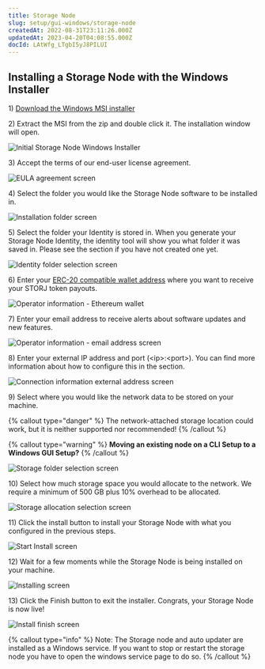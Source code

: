 ```yaml
---
title: Storage Node
slug: setup/gui-windows/storage-node
createdAt: 2022-08-31T23:11:26.000Z
updatedAt: 2023-04-20T04:08:55.000Z
docId: LAtWfg_LTgbI5yJ8PILUI
---
```


## Installing a Storage Node with the Windows Installer

1\) [Download the Windows MSI installer](https://github.com/storj/storj/releases/latest/download/storagenode_windows_amd64.msi.zip)

2\) Extract the MSI from the zip and double click it. The installation window will open.&#x20;

![Initial Storage Node Windows Installer](https://archbee-image-uploads.s3.amazonaws.com/kv3plx2xmXcUGcVl4Lttj/4NFWY9VWzCdRltHBoU8px_pasted-image-0.png)

3\) Accept the terms of our end-user license agreement.&#x20;

![EULA agreement screen](https://archbee-image-uploads.s3.amazonaws.com/kv3plx2xmXcUGcVl4Lttj/6VUhKAYMC7D58hliKFMEA_pasted-image-0.png)

4\) Select the folder you would like the Storage Node software to be installed in.

![Installation folder screen](https://archbee-image-uploads.s3.amazonaws.com/kv3plx2xmXcUGcVl4Lttj/JHl6cIzjMQRn8-hISrONa_pasted-image-0.png)

5\) Select the folder your Identity is stored in. When you generate your Storage Node Identity, the identity tool will show you what folder it was saved in. Please see the [](docId\:aT6VAB297OWLd4vqeXxf5) section if you have not created one yet.&#x20;

![Identity folder selection screen](https://archbee-image-uploads.s3.amazonaws.com/kv3plx2xmXcUGcVl4Lttj/LL0TW17fdolT5vFvZa0OX_pasted-image-0.png)

6\) Enter your [ERC-20 compatible wallet address](https://support.storj.io/hc/en-us/articles/360026611692-How-do-I-hold-STORJ-What-is-a-valid-address-or-compatible-wallet-) where you want to receive your STORJ token payouts.

![Operator information - Ethereum wallet](https://archbee-image-uploads.s3.amazonaws.com/kv3plx2xmXcUGcVl4Lttj/85j1PrZepUeQGCYMGFKJw_pasted-image-0.png)

7\) Enter your email address to receive alerts about software updates and new features.&#x20;

![Operator information - email address screen](https://archbee-image-uploads.s3.amazonaws.com/kv3plx2xmXcUGcVl4Lttj/0rIVxCc7BpUKcgcHjjtcc_pasted-image-0.png)

8\) Enter your external IP address and port (\<ip>:\<port>). You can find more information about how to configure this in the [](docId\:y0jltT-HzKPmDefi532sd) section.&#x20;

![Connection information external address screen](https://archbee-image-uploads.s3.amazonaws.com/kv3plx2xmXcUGcVl4Lttj/y3A1AmFxJJqUpZOzSdm1J_pasted-image-0.png)

9\) Select where you would like the network data to be stored on your machine.



{% callout type="danger"  %} 
The network-attached storage location could work, but it is neither supported nor recommended!
{% /callout %}

{% callout type="warning"  %} 
**Moving an existing node on a CLI Setup to a Windows GUI Setup?**&#x20;
{% /callout %}

![Storage folder selection screen](https://archbee-image-uploads.s3.amazonaws.com/kv3plx2xmXcUGcVl4Lttj/i8pjCLqJCL9JuQnPFALsH_pasted-image-0.png)

10\) Select how much storage space you would allocate to the network. We require a minimum of 500 GB plus 10% overhead to be allocated.

![Storage allocation selection screen](https://archbee-image-uploads.s3.amazonaws.com/kv3plx2xmXcUGcVl4Lttj/VjaAz47vLIdzwwIN_dTS3_pasted-image-0.png)

11\) Click the install button to install your Storage Node with what you configured in the previous steps.&#x20;

![Start Install screen](https://archbee-image-uploads.s3.amazonaws.com/kv3plx2xmXcUGcVl4Lttj/9wV8dvx17NjtWyp4sVOwg_pasted-image-0.png)

12\) Wait for a few moments while the Storage Node is being installed on your machine.&#x20;

![Installing screen](https://archbee-image-uploads.s3.amazonaws.com/kv3plx2xmXcUGcVl4Lttj/LcQyXb63xCsrB_DZrIHaX_pasted-image-0.png)

13\) Click the Finish button to exit the installer. Congrats, your Storage Node is now live!&#x20;

![Install finish screen](https://archbee-image-uploads.s3.amazonaws.com/kv3plx2xmXcUGcVl4Lttj/gLOwNZjPUw8q4ZecabrXQ_pasted-image-0.png)

{% callout type="info"  %} 
Note: The Storage node and auto updater are installed as a Windows service. If you want to stop or restart the storage node you have to open the windows service page to do so.&#x20;
{% /callout %}

